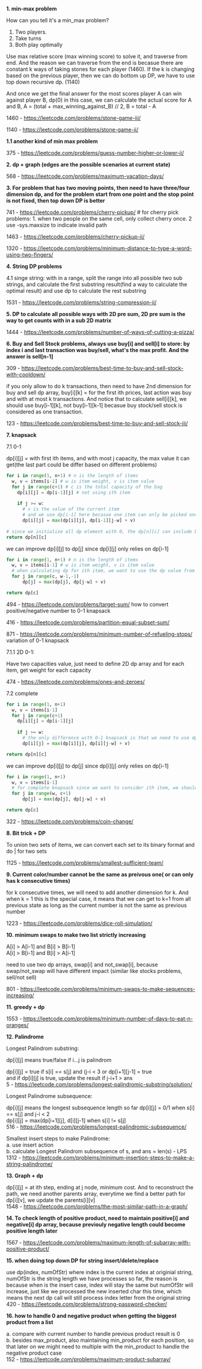 **1. min-max problem**

How can you tell it's a min_max problem? 

1) Two players. 
2) Take turns 
3) Both play optimally

Use max relative score (max winning score) to solve it, and traverse from end. And the reason we can traverse from the end is becasue there are constant k ways of taking stones for each player (1460). If the k is changing based on the previous player, then we can do bottom up DP, we have to use top down recursive dp. (1140)

And once we get the final answer for the most scores player A can win against player B,  dp(0) in this case, we can calculate the actual score for A and B,  A = (total + max_winning_against_B) // 2,   B = total - A

1460 - https://leetcode.com/problems/stone-game-iii/

1140 - https://leetcode.com/problems/stone-game-ii/

**1.1 another kind of min max problem**

375 - https://leetcode.com/problems/guess-number-higher-or-lower-ii/

**2. dp + graph (edges are the possible scenarios at current state)**

568 - https://leetcode.com/problems/maximum-vacation-days/

**3. For problem that has two moving points, then need to have three/four dimension dp, and for the problem start from one point and the stop point is not fixed, then top down DP is better**

741 - https://leetcode.com/problems/cherry-pickup/ # for cherry pick problems: 1. when two people on the same cell, only collect cherry once. 2 use -sys.maxsize to indicate invalid path

1463 - https://leetcode.com/problems/cherry-pickup-ii/

1320 - https://leetcode.com/problems/minimum-distance-to-type-a-word-using-two-fingers/

**4. String DP problems**

4.1 singe string: with in a range, split the range into all possible two sub strings, and calculate the first substring result(find a way to calculate the optimal result) and use dp to calculate the rest substring

1531 - https://leetcode.com/problems/string-compression-ii/

**5. DP to calculate all possible ways with 2D pre sum, 2D pre sum is the way to get counts with in a sub 2D matrix**

1444 - https://leetcode.com/problems/number-of-ways-of-cutting-a-pizza/

**6. Buy and Sell Stock problems, always use buy[i] and sell[i] to store: by index i and last transaction was buy/sell, what's the max profit. And the answer is sell[n-1]**

309 - https://leetcode.com/problems/best-time-to-buy-and-sell-stock-with-cooldown/

if you only allow to do k transactions, then need to have 2nd dimension for buy and sell dp array, buy[i][k] = for the first ith prices, last action was buy and with at most k transactions. And notice that to calculate sell[i][k], we should use buy[i-1][k], not buy[i-1][k-1] becasue buy stock/sell stock is considered as one transaction.

123 - https://leetcode.com/problems/best-time-to-buy-and-sell-stock-iii/


**7. knapsack**

7.1 0-1

dp[i][j] = with first ith items, and with most j capacity, the max value it can get(the last part could be differ based on different problems)

```python
for i in range(1, n+1) # n is the length of items
  w, v = items[i-1] # w is item weight, v is item value
  for j in range(c+1) # c is the total capacity of the bag 
    dp[i][j] = dp[i-1][j] # not using ith item
    
    if j >= w:
      # v is the value of the current item
      # and we use dp[i-1] here becasue one item can only be picked once, so when calculate dp for ith item we need to rely on the i-1 which is the state that no ith item had been picked yet
      dp[i][j] = max(dp[i][j], dp[i-1][j-w] + v) 
      
# since we initialize all dp element with 0, the dp[n][c] can include both exact c and less than c case, if we only want to check exact c capacity, then we only initialize dp[0] = 0, and all the other dp[i] = -sys.maxsize
return dp[n][c] 
```

we can improve dp[i][j] to dp[j] since dp[i][j] only relies on dp[i-1]

```python
for i in range(1, n+1) # n is the length of items
  w, v = items[i-1] # w is item weight, v is item value
  # when calculating dp for ith item, we want to use the dp value from i-1 th state, we need to loop from biggest to smallest (so that when we calculate dp[j], the dp[j-w] had not been calculated for the current ith, it's still has the value from dp[i-1]
  for j in range(c, w-1,-1)
      dp[j] = max(dp[j], dp[j-w] + v) 

return dp[c] 
```
494 - https://leetcode.com/problems/target-sum/ how to convert positive/negative number to 0-1 knapsack

416 - https://leetcode.com/problems/partition-equal-subset-sum/

871 - https://leetcode.com/problems/minimum-number-of-refueling-stops/ variation of 0-1 knapsack

7.1.1 2D 0-1:

Have two capacities value, just need to define 2D dp array and for each item, get weight for each capacity

474 - https://leetcode.com/problems/ones-and-zeroes/

7.2 complete

```python
for i in range(1, n+1)
  w, v = items[i-1]
  for j in range(c+1)
    dp[i][j] = dp[i-1][j]
    
    if j >= w:
      # the only difference with 0-1 knapsack is that we need to use dp[i][j-w] which means we have alreay considered picking the ith item when calculating dp[i][j]
      dp[i][j] = max(dp[i][j], dp[i][j-w] + v) 

return dp[n][c] 
```

we can improve dp[i][j] to dp[j] since dp[i][j] only relies on dp[i-1]

```python
for i in range(1, n+1)
  w, v = items[i-1]
  # for complete knapsack since we want to consider ith item, we should loop from smallest to biggest so that then calculate dp[j], the dp[j-w] had already been calculated
  for j in range(w, c+1)
      dp[j] = max(dp[j], dp[j-w] + v) 

return dp[c] 
```

322 - https://leetcode.com/problems/coin-change/

**8. Bit trick + DP**

To union two sets of items, we can convert each set to its binary format and do | for two sets

1125 - https://leetcode.com/problems/smallest-sufficient-team/

**9. Current color/number cannot be the same as preivous one( or can only has k consecutive times)**

for k consecutive times, we will need to add another dimension for k. And when k = 1 this is the special case, it means that we can get to k=1 from all previous state as long as the current number is not the same as previous number

1223 - https://leetcode.com/problems/dice-roll-simulation/

**10. minimum swaps to make two list strictly increasing**

A[i] > A[i-1] and B[i] > B[i-1]  
A[i] > B[i-1] and B[i] > A[i-1]

need to use two dp arrays, swap[i] and not_swap[i], because swap/not_swap will have different impact (similar like stocks problems, sell/not sell)

801 - https://leetcode.com/problems/minimum-swaps-to-make-sequences-increasing/

**11. greedy + dp**

1553 - https://leetcode.com/problems/minimum-number-of-days-to-eat-n-oranges/

**12. Palindrome**

Longest Palindrom substring:

dp[i][j] means true/false if i...j is palindrom

dp[i][j] = true if s[i] == s[j] and (j-i < 3 or dp[i+1][j-1] = true  
and if dp[i][j] is true, update the result if j-i+1 > ans  
5 - https://leetcode.com/problems/longest-palindromic-substring/solution/

Longest Palindrome subsequence: 

dp[i][j] means the longest subsequence length so far
dp[i][j] = 0/1 when s[i] == s[j] and j-i < 2  
dp[i][j] = max(dp[i+1][j], d[i][j-1] when s[i] != s[j]  
516 - https://leetcode.com/problems/longest-palindromic-subsequence/

Smallest insert steps to make Palindrome:  
a. use insert action  
b. calculate Longest Palindrom subsequence of s, and ans = len(s) - LPS  
1312 - https://leetcode.com/problems/minimum-insertion-steps-to-make-a-string-palindrome/

**13. Graph + dp**

dp[i][j] = at ith step, ending at j node, minimum cost. And to reconstruct the path, we need another parents array, everytime we find a better path for dp[i][v], we update the parents[i][v]  
1548 - https://leetcode.com/problems/the-most-similar-path-in-a-graph/

**14. To check length of positive product, need to maintain positive[i] and negative[i] dp array, because previouly negative length could become positive length later**

1567 - https://leetcode.com/problems/maximum-length-of-subarray-with-positive-product/

**15. when doing top down DP for string insert/delete/replace**

use dp(index, numOfStr) where index is the current index at originial string, numOfStr is the string length we have processes so far, the reason is because when is the insert case, index will stay the same but numOfStr will increase, just like we processed the new inserted char this time, which means the next dp call will still process index letter from the original string  
420 - https://leetcode.com/problems/strong-password-checker/

**16. how to handle 0 and negative product when getting the biggest product from a list**

a. compare with current number to handle previous product result is 0  
b. besides max_product, also maintaining min_product for each position, so that later on we might need to multiple with the min_product to handle the negative product case  
152 - https://leetcode.com/problems/maximum-product-subarray/

